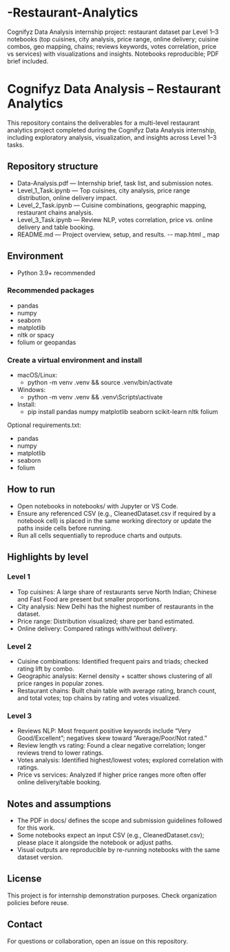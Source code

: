 # -Restaurant-Analytics
Cognifyz Data Analysis internship project: restaurant dataset par Level 1–3 notebooks (top cuisines, city analysis, price range, online delivery; cuisine combos, geo mapping, chains; reviews keywords, votes correlation, price vs services) with visualizations and insights. Notebooks reproducible; PDF brief included.

# Cognifyz Data Analysis – Restaurant Analytics

This repository contains the deliverables for a multi-level restaurant analytics project completed during the Cognifyz Data Analysis internship, including exploratory analysis, visualization, and insights across Level 1–3 tasks.

## Repository structure
  - Data-Analysis.pdf — Internship brief, task list, and submission notes.
  - Level_1_Task.ipynb — Top cuisines, city analysis, price range distribution, online delivery impact.
  - Level_2_Task.ipynb — Cuisine combinations, geographic mapping, restaurant chains analysis.
  - Level_3_Task.ipynb — Review NLP, votes correlation, price vs. online delivery and table booking.
  - README.md — Project overview, setup, and results.
  -- map.html _ map
    
## Environment
- Python 3.9+ recommended

### Recommended packages
- pandas
- numpy
- seaborn
- matplotlib
- nltk or spacy 
- folium or geopandas 

### Create a virtual environment and install
- macOS/Linux:
  - python -m venv .venv && source .venv/bin/activate
- Windows:
  - python -m venv .venv && .venv\Scripts\activate
- Install:
  - pip install pandas numpy matplotlib seaborn scikit-learn nltk folium

Optional requirements.txt:
- pandas
- numpy
- matplotlib
- seaborn
- folium

## How to run
- Open notebooks in notebooks/ with Jupyter or VS Code.
- Ensure any referenced CSV (e.g., CleanedDataset.csv if required by a notebook cell) is placed in the same working directory or update the paths inside cells before running.
- Run all cells sequentially to reproduce charts and outputs.

## Highlights by level

### Level 1
- Top cuisines: A large share of restaurants serve North Indian; Chinese and Fast Food are present but smaller proportions.
- City analysis: New Delhi has the highest number of restaurants in the dataset.
- Price range: Distribution visualized; share per band estimated.
- Online delivery: Compared ratings with/without delivery.

### Level 2
- Cuisine combinations: Identified frequent pairs and triads; checked rating lift by combo.
- Geographic analysis: Kernel density + scatter shows clustering of all price ranges in popular zones.
- Restaurant chains: Built chain table with average rating, branch count, and total votes; top chains by rating and votes visualized.

### Level 3
- Reviews NLP: Most frequent positive keywords include “Very Good/Excellent”; negatives skew toward “Average/Poor/Not rated.”
- Review length vs rating: Found a clear negative correlation; longer reviews trend to lower ratings.
- Votes analysis: Identified highest/lowest votes; explored correlation with ratings.
- Price vs services: Analyzed if higher price ranges more often offer online delivery/table booking.

## Notes and assumptions
- The PDF in docs/ defines the scope and submission guidelines followed for this work.
- Some notebooks expect an input CSV (e.g., CleanedDataset.csv); please place it alongside the notebook or adjust paths.
- Visual outputs are reproducible by re-running notebooks with the same dataset version.

## License
This project is for internship demonstration purposes. Check organization policies before reuse.

## Contact
For questions or collaboration, open an issue on this repository.


